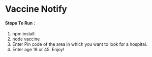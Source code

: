 # Vaccine Notify

#### Steps To Run :

1. npm install
2. node vaccine
3. Enter Pin code of the area in which you want to look for a
   hospital.
4. Enter age 18 or 45. Enjoy!
